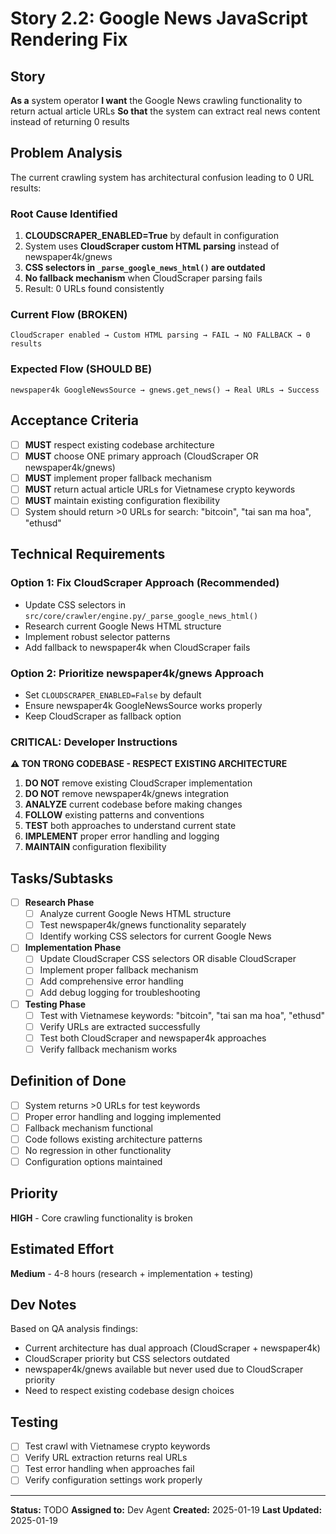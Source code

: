 # Story 2.2: Google News JavaScript Rendering Fix

## Story
**As a** system operator
**I want** the Google News crawling functionality to return actual article URLs
**So that** the system can extract real news content instead of returning 0 results

## Problem Analysis
The current crawling system has architectural confusion leading to 0 URL results:

### Root Cause Identified
1. **CLOUDSCRAPER_ENABLED=True** by default in configuration
2. System uses **CloudScraper custom HTML parsing** instead of newspaper4k/gnews
3. **CSS selectors in `_parse_google_news_html()` are outdated**
4. **No fallback mechanism** when CloudScraper parsing fails
5. Result: 0 URLs found consistently

### Current Flow (BROKEN)
```
CloudScraper enabled → Custom HTML parsing → FAIL → NO FALLBACK → 0 results
```

### Expected Flow (SHOULD BE)
```
newspaper4k GoogleNewsSource → gnews.get_news() → Real URLs → Success
```

## Acceptance Criteria
- [ ] **MUST** respect existing codebase architecture
- [ ] **MUST** choose ONE primary approach (CloudScraper OR newspaper4k/gnews)
- [ ] **MUST** implement proper fallback mechanism
- [ ] **MUST** return actual article URLs for Vietnamese crypto keywords
- [ ] **MUST** maintain existing configuration flexibility
- [ ] System should return >0 URLs for search: "bitcoin", "tai san ma hoa", "ethusd"

## Technical Requirements

### Option 1: Fix CloudScraper Approach (Recommended)
- Update CSS selectors in `src/core/crawler/engine.py/_parse_google_news_html()`
- Research current Google News HTML structure
- Implement robust selector patterns
- Add fallback to newspaper4k when CloudScraper fails

### Option 2: Prioritize newspaper4k/gnews Approach
- Set `CLOUDSCRAPER_ENABLED=False` by default
- Ensure newspaper4k GoogleNewsSource works properly
- Keep CloudScraper as fallback option

### CRITICAL: Developer Instructions
**⚠️ TON TRONG CODEBASE - RESPECT EXISTING ARCHITECTURE**

1. **DO NOT** remove existing CloudScraper implementation
2. **DO NOT** remove newspaper4k/gnews integration
3. **ANALYZE** current codebase before making changes
4. **FOLLOW** existing patterns and conventions
5. **TEST** both approaches to understand current state
6. **IMPLEMENT** proper error handling and logging
7. **MAINTAIN** configuration flexibility

## Tasks/Subtasks
- [ ] **Research Phase**
  - [ ] Analyze current Google News HTML structure
  - [ ] Test newspaper4k/gnews functionality separately
  - [ ] Identify working CSS selectors for current Google News

- [ ] **Implementation Phase**
  - [ ] Update CloudScraper CSS selectors OR disable CloudScraper
  - [ ] Implement proper fallback mechanism
  - [ ] Add comprehensive error handling
  - [ ] Add debug logging for troubleshooting

- [ ] **Testing Phase**
  - [ ] Test with Vietnamese keywords: "bitcoin", "tai san ma hoa", "ethusd"
  - [ ] Verify URLs are extracted successfully
  - [ ] Test both CloudScraper and newspaper4k approaches
  - [ ] Verify fallback mechanism works

## Definition of Done
- [ ] System returns >0 URLs for test keywords
- [ ] Proper error handling and logging implemented
- [ ] Fallback mechanism functional
- [ ] Code follows existing architecture patterns
- [ ] No regression in other functionality
- [ ] Configuration options maintained

## Priority
**HIGH** - Core crawling functionality is broken

## Estimated Effort
**Medium** - 4-8 hours (research + implementation + testing)

## Dev Notes
Based on QA analysis findings:
- Current architecture has dual approach (CloudScraper + newspaper4k)
- CloudScraper priority but CSS selectors outdated
- newspaper4k/gnews available but never used due to CloudScraper priority
- Need to respect existing codebase design choices

## Testing
- [ ] Test crawl with Vietnamese crypto keywords
- [ ] Verify URL extraction returns real URLs
- [ ] Test error handling when approaches fail
- [ ] Verify configuration settings work properly

---
**Status:** TODO
**Assigned to:** Dev Agent
**Created:** 2025-01-19
**Last Updated:** 2025-01-19
